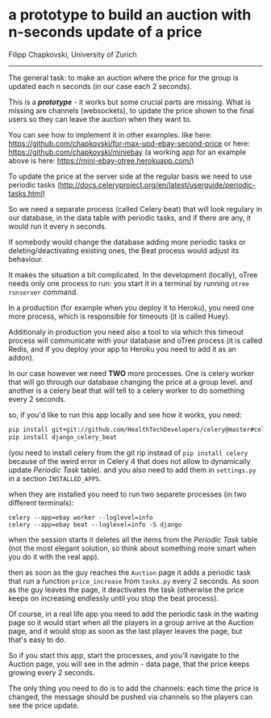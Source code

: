 # a prototype to build an auction with n-seconds update of a price

Filipp Chapkovski, University of Zurich

---

The general task: to make an auction where the price for the group is updated
each n seconds (in our case each 2 seconds).

This is a ___***prototype***___ - it works but some crucial parts are missing.
What is missing are channels (websockets), to update the price shown to the
final users so they can leave the auction when they want to.

You can see how to implement it in other examples.
like here: https://github.com/chapkovski/for-max-upd-ebay-second-price
or here: https://github.com/chapkovski/miniebay
(a working app for an example above is here: https://mini-ebay-otree.herokuapp.com/)

To update the price at the server side at the regular basis we need to use
periodic tasks (http://docs.celeryproject.org/en/latest/userguide/periodic-tasks.html)

So we need a separate process (called Celery beat) that will look regulary in our
database, in the data table with periodic tasks, and if there are any, it would run
it every n seconds.

If somebody would change the database adding more periodic tasks or deleting/deactivating
existing ones, the Beat process would adjust its behaviour.

It makes the situation a bit complicated. In the development (locally), oTree needs only
one process to run: you start it in a terminal by running `otree runserver` command.

In a production (for example when you deploy it to Heroku), you need one more process,
which is responsible for timeouts (it is called Huey).

Additionaly in production you need also a tool to via which this timeout process will communicate
with your database and oTree process (it is called Redis, and if you deploy your app to Heroku
you need to add it as an addon).

In our case however we need **TWO** more processes. One is celery worker that will
go through our database changing the price at a group level.
and another is a celery beat that will tell to a celery worker to do something every 2 seconds.

so, if you'd like to run this app locally and see how it works, you need:

``` bash
pip install git+git://github.com/HealthTechDevelopers/celery@master#celery
pip install django_celery_beat
```
(you need to install celery from the git rip instead of `pip install celery` because
of the weird error in Celery 4 that does not allow to dynamically update _Periodic Task_ table).
and you also need to add them in `settings.py` in a section `INSTALLED_APPS`.

when they are installed you need to run two separete processes (in two different terminals):

```
celery --app=ebay worker --loglevel=info
celery --app=ebay beat --loglevel=info -S django
```

when the session starts it deletes all the items from the _Periodic Task_ table
(not the most elegant solution, so think about something more smart when you do it with the real app).

then as soon as the guy reaches the `Auction` page it adds a periodic task that run a function
`price_increase` from `tasks.py` every 2 seconds.
As soon as the guy leaves the page, it deactivates the task (otherwise the price keeps on increasing endlessly
until you stop the beat process).

Of course, in a real life app you need to add the periodic task in the waiting page so
it would start when all the players in a group arrive at the Auction page, and it would stop
as soon as the last player leaves the page, but that's easy to do.


So if you start this app, start the processes, and you'll navigate to the Auction page,
you will see in the admin - data page, that the price keeps growing every 2 seconds.

The only thing you need to do is to add the channels: each time the price is changed, the
message should be pushed via channels so the players can see the price update.
